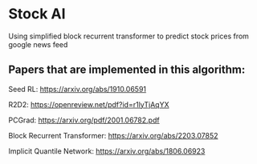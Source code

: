 
# Stock AI


Using simplified block recurrent transformer to predict stock prices from google news feed


## Papers that are implemented in this algorithm:


Seed RL: https://arxiv.org/abs/1910.06591

R2D2: https://openreview.net/pdf?id=r1lyTjAqYX

PCGrad:  https://arxiv.org/pdf/2001.06782.pdf

Block Recurrent Transformer: https://arxiv.org/abs/2203.07852

Implicit Quantile Network: https://arxiv.org/abs/1806.06923

